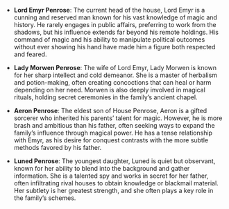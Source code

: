 - **Lord Emyr Penrose**: The current head of the house, Lord Emyr is a cunning and reserved man known for his vast knowledge of magic and history. He rarely engages in public affairs, preferring to work from the shadows, but his influence extends far beyond his remote holdings. His command of magic and his ability to manipulate political outcomes without ever showing his hand have made him a figure both respected and feared.
    
- **Lady Morwen Penrose**: The wife of Lord Emyr, Lady Morwen is known for her sharp intellect and cold demeanor. She is a master of herbalism and potion-making, often creating concoctions that can heal or harm depending on her need. Morwen is also deeply involved in magical rituals, holding secret ceremonies in the family’s ancient chapel.
    
- **Aeron Penrose**: The eldest son of House Penrose, Aeron is a gifted sorcerer who inherited his parents’ talent for magic. However, he is more brash and ambitious than his father, often seeking ways to expand the family’s influence through magical power. He has a tense relationship with Emyr, as his desire for conquest contrasts with the more subtle methods favored by his father.
    
- **Luned Penrose**: The youngest daughter, Luned is quiet but observant, known for her ability to blend into the background and gather information. She is a talented spy and works in secret for her father, often infiltrating rival houses to obtain knowledge or blackmail material. Her subtlety is her greatest strength, and she often plays a key role in the family’s schemes.
